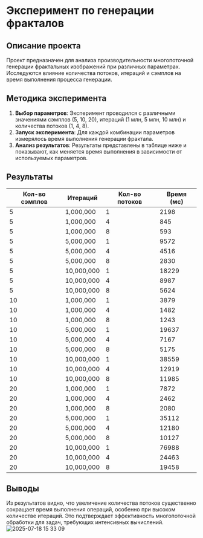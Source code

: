 # Эксперимент по генерации фракталов

## Описание проекта
Проект предназначен для анализа производительности многопоточной генерации фрактальных изображений при различных параметрах. Исследуются влияние количества потоков, итераций и сэмплов на время выполнения процесса генерации.

## Методика эксперимента
1. **Выбор параметров**: Эксперимент проводился с различными значениями сэмплов (5, 10, 20), итераций (1 млн, 5 млн, 10 млн) и количества потоков (1, 4, 8).
2. **Запуск эксперимента**: Для каждой комбинации параметров измерялось время выполнения генерации фрактала.
3. **Анализ результатов**: Результаты представлены в таблице ниже и показывают, как меняется время выполнения в зависимости от используемых параметров.

## Результаты
| Кол-во сэмплов | Итераций | Кол-во потоков | Время (мс) |
|----------------|----------|----------------|------------|
| 5              | 1,000,000| 1              | 2198       |
| 5              | 1,000,000| 4              | 845        |
| 5              | 1,000,000| 8              | 593        |
| 5              | 5,000,000| 1              | 9572       |
| 5              | 5,000,000| 4              | 4516       |
| 5              | 5,000,000| 8              | 2830       |
| 5              | 10,000,000| 1             | 18229      |
| 5              | 10,000,000| 4             | 8987       |
| 5              | 10,000,000| 8             | 5624       |
| 10             | 1,000,000| 1              | 3879       |
| 10             | 1,000,000| 4              | 1482       |
| 10             | 1,000,000| 8              | 1243       |
| 10             | 5,000,000| 1              | 19637      |
| 10             | 5,000,000| 4              | 7167       |
| 10             | 5,000,000| 8              | 5175       |
| 10             | 10,000,000| 1             | 38559      |
| 10             | 10,000,000| 4             | 12919      |
| 10             | 10,000,000| 8             | 11985      |
| 20             | 1,000,000| 1              | 7872       |
| 20             | 1,000,000| 4              | 2462       |
| 20             | 1,000,000| 8              | 2080       |
| 20             | 5,000,000| 1              | 35112      |
| 20             | 5,000,000| 4              | 12180      |
| 20             | 5,000,000| 8              | 10127      |
| 20             | 10,000,000| 1             | 76988      |
| 20             | 10,000,000| 4             | 24463      |
| 20             | 10,000,000| 8             | 19458      |

## Выводы
Из результатов видно, что увеличение количества потоков существенно сокращает время выполнения операций, особенно при высоком количестве итераций. Это подтверждает эффективность многопоточной обработки для задач, требующих интенсивных вычислений.
![2025-07-18 15 33 09](https://github.com/user-attachments/assets/a6dd8ff1-2aa8-4d0d-a50d-77b37a6ea315)

